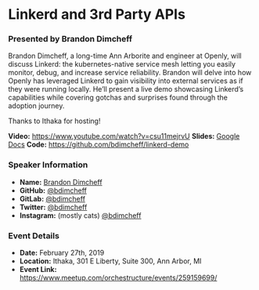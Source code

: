 # Linkerd and 3rd Party APIs
### Presented by Brandon Dimcheff

Brandon Dimcheff, a long-time Ann Arborite and engineer at Openly, will discuss Linkerd: the kubernetes-native service mesh letting you easily monitor, debug, and increase service reliability. Brandon will delve into how Openly has leveraged Linkerd to gain visibility into external services as if they were running locally. He’ll present a live demo showcasing Linkerd’s capabilities while covering gotchas and surprises found through the adoption journey.

Thanks to Ithaka for hosting!

**Video:** https://www.youtube.com/watch?v=csu11mejrvU
**Slides:** [Google Docs](https://docs.google.com/presentation/d/1uX7aEm5XVGiAYiEWr4NIyvB0wTH857ib9uIcMfbCckw/edit?usp=sharing)
**Code:** https://github.com/bdimcheff/linkerd-demo

### Speaker Information

* **Name:** [Brandon Dimcheff](http://brandon.dimcheff.com/)
* **GitHub:** [@bdimcheff](https://github.com/bdimcheff)
* **GitLab:** [@bdimcheff](https://gitlab.com/bdimcheff)
* **Twitter:**  [@bdimcheff](https://twitter.com/bdimcheff)
* **Instagram:** (mostly cats) [@bdimcheff](https://www.instagram.com/bdimcheff/)

### Event Details

* **Date:** February 27th, 2019
* **Location:** Ithaka, 301 E Liberty, Suite 300, Ann Arbor, MI
* **Event Link:** https://www.meetup.com/orchestructure/events/259159699/
